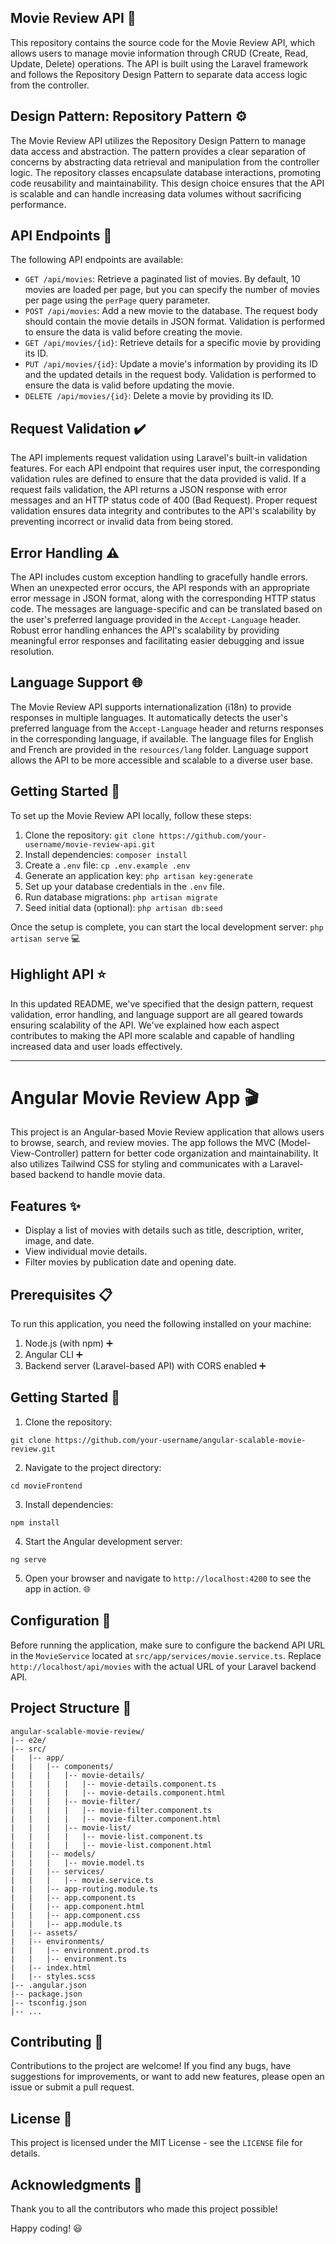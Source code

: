## Movie Review API :movie_camera:

This repository contains the source code for the Movie Review API, which allows users to manage movie information through CRUD (Create, Read, Update, Delete) operations. The API is built using the Laravel framework and follows the Repository Design Pattern to separate data access logic from the controller.

## Design Pattern: Repository Pattern :gear:

The Movie Review API utilizes the Repository Design Pattern to manage data access and abstraction. The pattern provides a clear separation of concerns by abstracting data retrieval and manipulation from the controller logic. The repository classes encapsulate database interactions, promoting code reusability and maintainability. This design choice ensures that the API is scalable and can handle increasing data volumes without sacrificing performance.

## API Endpoints :rocket:

The following API endpoints are available:

- `GET /api/movies`: Retrieve a paginated list of movies. By default, 10 movies are loaded per page, but you can specify the number of movies per page using the `perPage` query parameter.
- `POST /api/movies`: Add a new movie to the database. The request body should contain the movie details in JSON format. Validation is performed to ensure the data is valid before creating the movie.
- `GET /api/movies/{id}`: Retrieve details for a specific movie by providing its ID.
- `PUT /api/movies/{id}`: Update a movie's information by providing its ID and the updated details in the request body. Validation is performed to ensure the data is valid before updating the movie.
- `DELETE /api/movies/{id}`: Delete a movie by providing its ID.

## Request Validation :heavy_check_mark:

The API implements request validation using Laravel's built-in validation features. For each API endpoint that requires user input, the corresponding validation rules are defined to ensure that the data provided is valid. If a request fails validation, the API returns a JSON response with error messages and an HTTP status code of 400 (Bad Request). Proper request validation ensures data integrity and contributes to the API's scalability by preventing incorrect or invalid data from being stored.

## Error Handling :warning:

The API includes custom exception handling to gracefully handle errors. When an unexpected error occurs, the API responds with an appropriate error message in JSON format, along with the corresponding HTTP status code. The messages are language-specific and can be translated based on the user's preferred language provided in the `Accept-Language` header. Robust error handling enhances the API's scalability by providing meaningful error responses and facilitating easier debugging and issue resolution.

## Language Support :globe_with_meridians:

The Movie Review API supports internationalization (i18n) to provide responses in multiple languages. It automatically detects the user's preferred language from the `Accept-Language` header and returns responses in the corresponding language, if available. The language files for English and French are provided in the `resources/lang` folder. Language support allows the API to be more accessible and scalable to a diverse user base.

## Getting Started :rocket:

To set up the Movie Review API locally, follow these steps:

1. Clone the repository: `git clone https://github.com/your-username/movie-review-api.git`
2. Install dependencies: `composer install`
3. Create a `.env` file: `cp .env.example .env`
4. Generate an application key: `php artisan key:generate`
5. Set up your database credentials in the `.env` file.
6. Run database migrations: `php artisan migrate`
7. Seed initial data (optional): `php artisan db:seed`

Once the setup is complete, you can start the local development server: `php artisan serve` :computer:

## Highlight API :star:

In this updated README, we've specified that the design pattern, request validation, error handling, and language support are all geared towards ensuring scalability of the API. We've explained how each aspect contributes to making the API more scalable and capable of handling increased data and user loads effectively.

---

# Angular Movie Review App :clapper:

This project is an Angular-based  Movie Review application that allows users to browse, search, and review movies. The app follows the MVC (Model-View-Controller) pattern for better code organization and maintainability. It also utilizes Tailwind CSS for styling and communicates with a Laravel-based backend to handle movie data.

## Features :sparkles:

- Display a list of movies with details such as title, description, writer, image, and date.
- View individual movie details.
- Filter movies by publication date and opening date.

## Prerequisites :clipboard:

To run this application, you need the following installed on your machine:

1. Node.js (with npm) :heavy_plus_sign:
2. Angular CLI :heavy_plus_sign:
3. Backend server (Laravel-based API) with CORS enabled :heavy_plus_sign:

## Getting Started :rocket:

1. Clone the repository:

```
git clone https://github.com/your-username/angular-scalable-movie-review.git
```

2. Navigate to the project directory:

```
cd movieFrontend
```

3. Install dependencies:

```
npm install
```

4. Start the Angular development server:

```
ng serve
```

5. Open your browser and navigate to `http://localhost:4200` to see the app in action. :globe_with_meridians:

## Configuration :wrench:

Before running the application, make sure to configure the backend API URL in the `MovieService` located at `src/app/services/movie.service.ts`. Replace `http://localhost/api/movies` with the actual URL of your Laravel backend API.

## Project Structure :file_folder:

```
angular-scalable-movie-review/
|-- e2e/
|-- src/
|   |-- app/
|   |   |-- components/
|   |   |   |-- movie-details/
|   |   |   |   |-- movie-details.component.ts
|   |   |   |   |-- movie-details.component.html
|   |   |   |-- movie-filter/
|   |   |   |   |-- movie-filter.component.ts
|   |   |   |   |-- movie-filter.component.html
|   |   |   |-- movie-list/
|   |   |   |   |-- movie-list.component.ts
|   |   |   |   |-- movie-list.component.html
|   |   |-- models/
|   |   |   |-- movie.model.ts
|   |   |-- services/
|   |   |   |-- movie.service.ts
|   |   |-- app-routing.module.ts
|   |   |-- app.component.ts
|   |   |-- app.component.html
|   |   |-- app.component.css
|   |   |-- app.module.ts
|   |-- assets/
|   |-- environments/
|   |   |-- environment.prod.ts
|   |   |-- environment.ts
|   |-- index.html
|   |-- styles.scss
|-- .angular.json
|-- package.json
|-- tsconfig.json
|-- ...
```

## Contributing :raised_hands:

Contributions to the project are welcome! If you find any bugs, have suggestions for improvements, or want to add new features, please open an issue or submit a pull request.

## License :scroll:

This project is licensed under the MIT License - see the `LICENSE` file for details.

## Acknowledgments :pray:

Thank you to all the contributors who made this project possible!

Happy coding! :smiley:
